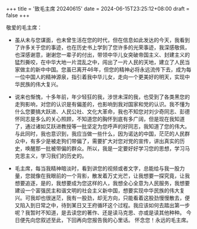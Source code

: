 +++
title = '致毛主席 20240615'
date = 2024-06-15T23:25:12+08:00
draft = false
+++


敬爱的毛主席：
- 虽从未与您谋面，也未曾生活在您的时代，但在信息如此发达的今天，我看到了许多关于您的事迹，也在历史书上学到了您许多的光荣事迹，我深感敬佩，也深感谢意，谢谢您一辈子的付出，带领中华儿女突破帝国主义、封建主义的猛烈撕咬，在中华大地一片混乱之中，闯出了一片人民的天地，建立了人民当家做主的新中中国。您虽已离开46年，但您的精神必将永远流传下去，成为每一位中国人的精神源泉，指引着我中华儿女，走向一个更美好的明天，实现中华民族的伟大复兴。

- 说来也惭愧，十多年前，年少轻狂的我，涉世未深的我，也受到了各类黑您的走狗影响，对您的认识是有偏差的，也影响到我对国家和党的认识。我不懂为什么您要搞大跃进、人民公社、文化大革命，我也不知您对刘少奇同志、彭德怀同志是多么的关心照顾，不知道您的胸怀到底有多广阔，但是现在我知道了，通过诸如艾跃进教授等一批坚定为您呼声的好同志，我知道了您的伟大。与此同时，我也意识到，我应当做一些什么，因为诺达的中国，茫茫的人民群众中，有多少是被走狗们带偏了，需要扩大对您对党的宣传，讲出真实的历史，唤醒那一批被带偏的群众。所以，我是一定要好好学习您的思想，学习马克思主义，学习我们的历史的。

- 毛主席，每当我精神暗淡时，看到讲您的视频或者文字，总能给与我一股力量，您就像在我眼前的一个背影，散发着万丈光芒，让我想要一探究竟，让我想要追逐，是的，我想要成为您这样的人，我想全心全意为人民服务，我想要建设一个富强民主和谐文明的社会主义新中国，想要实现中华民族的伟大复兴。可我却也很迷茫，我有一股劲，却无方向，只能看着这股劲慢慢散去，便又陷入到日常之中，待到某日又王府循环这个过程。我应该如何去踏出第一步呢？我暂时不知道，是去读您的著作、还是读马克思、亦或是读其他种种。
今日便先向您叙述至此，下回再向您报告我的心里话。
怀念您！永远的毛主席。











